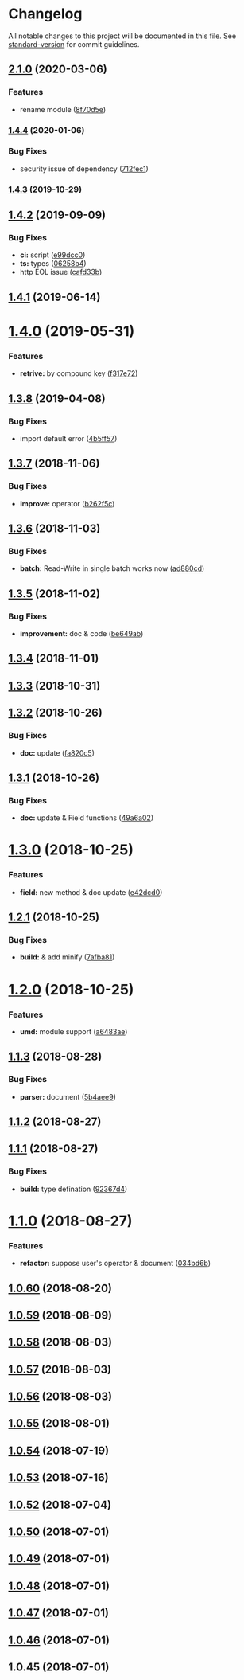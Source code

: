 # Changelog

All notable changes to this project will be documented in this file. See [standard-version](https://github.com/conventional-changelog/standard-version) for commit guidelines.

## [2.1.0](https://github.com/Soontao/c4codata/compare/v1.4.4...v2.1.0) (2020-03-06)


### Features

* rename module ([8f70d5e](https://github.com/Soontao/c4codata/commit/8f70d5e2dd0b159366f0f7ce842982f1fd6dcffd))

### [1.4.4](https://github.com/Soontao/c4codata/compare/v1.4.3...v1.4.4) (2020-01-06)


### Bug Fixes

* security issue of dependency ([712fec1](https://github.com/Soontao/c4codata/commit/712fec102757ffdc720aed95718c79ed03eb7cf6))

### [1.4.3](https://github.com/Soontao/c4codata/compare/v1.4.2...v1.4.3) (2019-10-29)

<a name="1.4.2"></a>
## [1.4.2](https://github.com/Soontao/c4codata/compare/v1.4.1...v1.4.2) (2019-09-09)


### Bug Fixes

* **ci:** script ([e99dcc0](https://github.com/Soontao/c4codata/commit/e99dcc0))
* **ts:** types ([06258b4](https://github.com/Soontao/c4codata/commit/06258b4))
* http EOL issue ([cafd33b](https://github.com/Soontao/c4codata/commit/cafd33b))



<a name="1.4.1"></a>
## [1.4.1](https://github.com/Soontao/c4codata/compare/v1.4.0...v1.4.1) (2019-06-14)



<a name="1.4.0"></a>
# [1.4.0](https://github.com/Soontao/c4codata/compare/v1.3.8...v1.4.0) (2019-05-31)


### Features

* **retrive:** by compound key ([f317e72](https://github.com/Soontao/c4codata/commit/f317e72))



<a name="1.3.8"></a>
## [1.3.8](https://github.com/Soontao/c4codata/compare/v1.3.7...v1.3.8) (2019-04-08)


### Bug Fixes

* import default error ([4b5ff57](https://github.com/Soontao/c4codata/commit/4b5ff57))



<a name="1.3.7"></a>
## [1.3.7](https://github.com/Soontao/c4codata/compare/v1.3.6...v1.3.7) (2018-11-06)


### Bug Fixes

* **improve:** operator ([b262f5c](https://github.com/Soontao/c4codata/commit/b262f5c))



<a name="1.3.6"></a>
## [1.3.6](https://github.com/Soontao/c4codata/compare/v1.3.5...v1.3.6) (2018-11-03)


### Bug Fixes

* **batch:** Read-Write in single batch works now ([ad880cd](https://github.com/Soontao/c4codata/commit/ad880cd))



<a name="1.3.5"></a>
## [1.3.5](https://github.com/Soontao/c4codata/compare/v1.3.4...v1.3.5) (2018-11-02)


### Bug Fixes

* **improvement:** doc & code ([be649ab](https://github.com/Soontao/c4codata/commit/be649ab))



<a name="1.3.4"></a>
## [1.3.4](https://github.com/Soontao/c4codata/compare/v1.3.3...v1.3.4) (2018-11-01)



<a name="1.3.3"></a>
## [1.3.3](https://github.com/Soontao/c4codata/compare/v1.3.2...v1.3.3) (2018-10-31)



<a name="1.3.2"></a>
## [1.3.2](https://github.com/Soontao/c4codata/compare/v1.3.1...v1.3.2) (2018-10-26)


### Bug Fixes

* **doc:** update ([fa820c5](https://github.com/Soontao/c4codata/commit/fa820c5))



<a name="1.3.1"></a>
## [1.3.1](https://github.com/Soontao/c4codata/compare/v1.3.0...v1.3.1) (2018-10-26)


### Bug Fixes

* **doc:** update & Field functions ([49a6a02](https://github.com/Soontao/c4codata/commit/49a6a02))



<a name="1.3.0"></a>
# [1.3.0](https://github.com/Soontao/c4codata/compare/v1.2.1...v1.3.0) (2018-10-25)


### Features

* **field:** new method & doc update ([e42dcd0](https://github.com/Soontao/c4codata/commit/e42dcd0))



<a name="1.2.1"></a>
## [1.2.1](https://github.com/Soontao/c4codata/compare/v1.2.0...v1.2.1) (2018-10-25)


### Bug Fixes

* **build:** & add minify ([7afba81](https://github.com/Soontao/c4codata/commit/7afba81))



<a name="1.2.0"></a>
# [1.2.0](https://github.com/Soontao/c4codata/compare/v1.1.3...v1.2.0) (2018-10-25)


### Features

* **umd:** module support ([a6483ae](https://github.com/Soontao/c4codata/commit/a6483ae))



<a name="1.1.3"></a>
## [1.1.3](https://github.com/Soontao/c4codata/compare/v1.1.2...v1.1.3) (2018-08-28)


### Bug Fixes

* **parser:** document ([5b4aee9](https://github.com/Soontao/c4codata/commit/5b4aee9))



<a name="1.1.2"></a>
## [1.1.2](https://github.com/Soontao/c4codata/compare/v1.1.1...v1.1.2) (2018-08-27)



<a name="1.1.1"></a>
## [1.1.1](https://github.com/Soontao/c4codata/compare/v1.1.0...v1.1.1) (2018-08-27)


### Bug Fixes

* **build:** type defination ([92367d4](https://github.com/Soontao/c4codata/commit/92367d4))



<a name="1.1.0"></a>
# [1.1.0](https://github.com/Soontao/c4codata/compare/v1.0.60...v1.1.0) (2018-08-27)


### Features

* **refactor:** suppose user's operator & document ([034bd6b](https://github.com/Soontao/c4codata/commit/034bd6b))



<a name="1.0.60"></a>
## [1.0.60](https://github.com/Soontao/c4codata/compare/v1.0.59...v1.0.60) (2018-08-20)



<a name="1.0.59"></a>
## [1.0.59](https://github.com/Soontao/c4codata/compare/v1.0.58...v1.0.59) (2018-08-09)



<a name="1.0.58"></a>
## [1.0.58](https://github.com/Soontao/c4codata/compare/v1.0.57...v1.0.58) (2018-08-03)



<a name="1.0.57"></a>
## [1.0.57](https://github.com/Soontao/c4codata/compare/v1.0.56...v1.0.57) (2018-08-03)



<a name="1.0.56"></a>
## [1.0.56](https://github.com/Soontao/c4codata/compare/v1.0.55...v1.0.56) (2018-08-03)



<a name="1.0.55"></a>
## [1.0.55](https://github.com/Soontao/c4codata/compare/v1.0.54...v1.0.55) (2018-08-01)



<a name="1.0.54"></a>
## [1.0.54](https://github.com/Soontao/c4codata/compare/v1.0.53...v1.0.54) (2018-07-19)



<a name="1.0.53"></a>
## [1.0.53](https://github.com/Soontao/c4codata/compare/v1.0.52...v1.0.53) (2018-07-16)



<a name="1.0.52"></a>
## [1.0.52](https://github.com/Soontao/c4codata/compare/v1.0.50...v1.0.52) (2018-07-04)



<a name="1.0.50"></a>
## [1.0.50](https://github.com/Soontao/c4codata/compare/v1.0.49...v1.0.50) (2018-07-01)



<a name="1.0.49"></a>
## [1.0.49](https://github.com/Soontao/c4codata/compare/v1.0.48...v1.0.49) (2018-07-01)



<a name="1.0.48"></a>
## [1.0.48](https://github.com/Soontao/c4codata/compare/v1.0.47...v1.0.48) (2018-07-01)



<a name="1.0.47"></a>
## [1.0.47](https://github.com/Soontao/c4codata/compare/v1.0.46...v1.0.47) (2018-07-01)



<a name="1.0.46"></a>
## [1.0.46](https://github.com/Soontao/c4codata/compare/v1.0.45...v1.0.46) (2018-07-01)



<a name="1.0.45"></a>
## 1.0.45 (2018-07-01)
